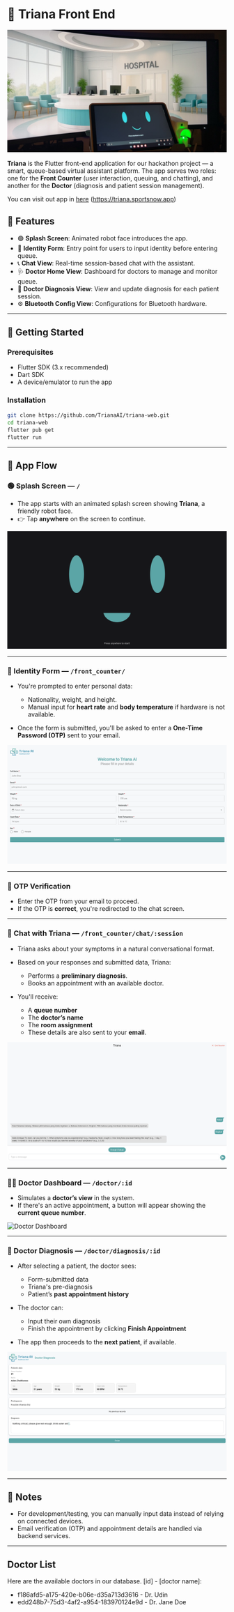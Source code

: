 # 🤖 Triana Front End

![Triana](docs/images/triana.png)

**Triana** is the Flutter front-end application for our hackathon project — a smart, queue-based virtual assistant platform. The app serves two roles: one for the **Front Counter** (user interaction, queuing, and chatting), and another for the **Doctor** (diagnosis and patient session management).

You can visit out app in [here](https://triana.sportsnow.app) (https://triana.sportsnow.app)

## 📱 Features

- 🟢 **Splash Screen**: Animated robot face introduces the app.
- 🧾 **Identity Form**: Entry point for users to input identity before entering queue.
- 📞 **Chat View**: Real-time session-based chat with the assistant.
- 🩺 **Doctor Home View**: Dashboard for doctors to manage and monitor queue.
- 💊 **Doctor Diagnosis View**: View and update diagnosis for each patient session.
- ⚙️ **Bluetooth Config View**: Configurations for Bluetooth hardware.

---

## 🚀 Getting Started

### Prerequisites
- Flutter SDK (3.x recommended)
- Dart SDK
- A device/emulator to run the app

### Installation

```bash
git clone https://github.com/TrianaAI/triana-web.git
cd triana-web
flutter pub get
flutter run
```

---

## 📲 App Flow

### 🟢 Splash Screen — `/`

* The app starts with an animated splash screen showing **Triana**, a friendly robot face.
* 👉 Tap **anywhere** on the screen to continue.

![Splash Screen](docs/images/splash_screen.png)

---

### 🧾 Identity Form — `/front_counter/`

* You're prompted to enter personal data:

  * Nationality, weight, and height.
  * Manual input for **heart rate** and **body temperature** if hardware is not available.
* Once the form is submitted, you'll be asked to enter a **One-Time Password (OTP)** sent to your email.

![Identity Form](docs/images/identity_form.png)

---

### 🔐 OTP Verification

* Enter the OTP from your email to proceed.
* If the OTP is **correct**, you're redirected to the chat screen.

---

### 💬 Chat with Triana — `/front_counter/chat/:session`

* Triana asks about your symptoms in a natural conversational format.
* Based on your responses and submitted data, Triana:

  * Performs a **preliminary diagnosis**.
  * Books an appointment with an available doctor.
* You'll receive:

  * A **queue number**
  * The **doctor’s name**
  * The **room assignment**
  * These details are also sent to your **email**.

![Chat Screen](docs/images/chat_view.png)

---

### 🧑‍⚕️ Doctor Dashboard — `/doctor/:id`

* Simulates a **doctor’s view** in the system.
* If there's an active appointment, a button will appear showing the **current queue number**.

![Doctor Dashboard](docs/images/doctor_dashboard.png)

---

### 📝 Doctor Diagnosis — `/doctor/diagnosis/:id`

* After selecting a patient, the doctor sees:

  * Form-submitted data
  * Triana's pre-diagnosis
  * Patient’s **past appointment history**
* The doctor can:

  * Input their own diagnosis
  * Finish the appointment by clicking **Finish Appointment**
* The app then proceeds to the **next patient**, if available.

![Diagnosis View](docs/images/doctor_diagnosis.png)

---

## 📌 Notes

* For development/testing, you can manually input data instead of relying on connected devices.
* Email verification (OTP) and appointment details are handled via backend services.

---

## Doctor List
Here are the available doctors in our database. [id] - [doctor name]:
- f186afd5-a175-420e-b06e-d35a713d3616 - Dr. Udin
- edd248b7-75d3-4af2-a954-183970124e9d - Dr. Jane Doe
